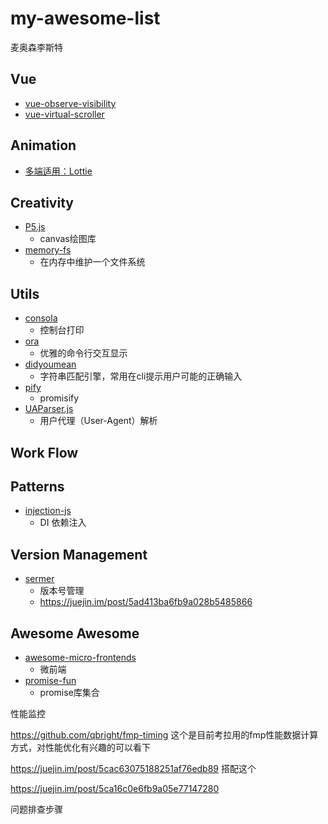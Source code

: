 # my-awesome-list

麦奥森李斯特

## Vue

- [vue-observe-visibility](https://github.com/Akryum/vue-observe-visibility#installation)
- [vue-virtual-scroller](https://github.com/Akryum/vue-virtual-scroller)

## Animation

- [多端适用：Lottie](https://github.com/airbnb/lottie-web)

## Creativity

- [P5.js](https://github.com/processing/p5.js)
  - canvas绘图库
- [memory-fs](https://github.com/webpack/memory-fs)
  - 在内存中维护一个文件系统

## Utils

- [consola](https://github.com/nuxt/consola)
  - 控制台打印
- [ora](https://github.com/sindresorhus/ora)
  - 优雅的命令行交互显示
- [didyoumean](https://github.com/dcporter/didyoumean.js)
  - 字符串匹配引擎，常用在cli提示用户可能的正确输入
- [pify](https://github.com/sindresorhus/pify)
  - promisify
- [UAParser.js](https://github.com/faisalman/ua-parser-js)
  - 用户代理（User-Agent）解析

## Work Flow

## Patterns

- [injection-js](https://github.com/mgechev/injection-js)
  - DI 依赖注入

## Version Management

- [sermer](https://github.com/npm/node-semver)
  - 版本号管理
  - https://juejin.im/post/5ad413ba6fb9a028b5485866

## Awesome Awesome

- [awesome-micro-frontends](https://github.com/rajasegar/awesome-micro-frontends)
  - 微前端
- [promise-fun](https://github.com/sindresorhus/promise-fun)
  - promise库集合



性能监控

https://github.com/qbright/fmp-timing  这个是目前考拉用的fmp性能数据计算方式，对性能优化有兴趣的可以看下

https://juejin.im/post/5cac63075188251af76edb89  搭配这个

https://juejin.im/post/5ca16c0e6fb9a05e77147280

问题排查步骤
